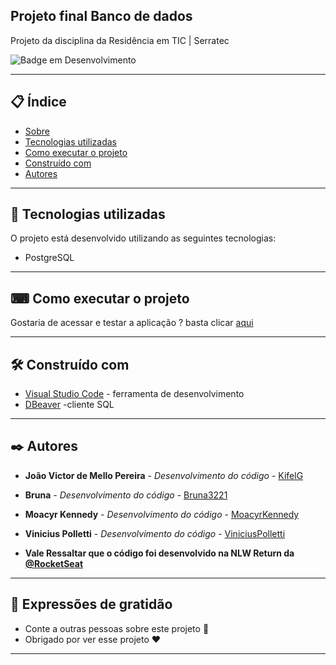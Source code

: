 ## Projeto final Banco de dados

Projeto da disciplina da Residência em TIC | Serratec

![Badge em Desenvolvimento](https://img.shields.io/static/v1?label=STATUS&message=PROJETO%20FINALIZADO&color=GREEN&style=for-the-badge)

--- 

## 📋 Índice

- [Sobre](#projeto-final-doctorcare)
- [Tecnologias utilizadas](#-tecnologias-utilizadas)
- [Como executar o projeto](#-como-executar-o-projeto)
- [Construído com](#%EF%B8%8F-construído-com)
- [Autores](#%EF%B8%8F-autores)

--- 

## 🚀 Tecnologias utilizadas

O projeto está desenvolvido utilizando as seguintes tecnologias:

- PostgreSQL

--- 

## ⌨ Como executar o projeto

Gostaria de acessar e testar a aplicação ? basta clicar [aqui](https://kifel.github.io/DoctorCare/)

--- 

## 🛠️ Construído com

* [Visual Studio Code](https://code.visualstudio.com/) - ferramenta de desenvolvimento
* [DBeaver](https://dbeaver.io/) -cliente SQL

--- 

## ✒️ Autores

* **João Victor de Mello Pereira** - *Desenvolvimento do código* - [KifelG](https://github.com/kifel)
* **Bruna** - *Desenvolvimento do código* - [Bruna3221](https://github.com/Bruna3221)
* **Moacyr Kennedy** - *Desenvolvimento do código* - [MoacyrKennedy](https://github.com/MoacyrKennedy)
* **Vinicius Polletti** - *Desenvolvimento do código* - [ViniciusPolletti](https://github.com/ViniciusPolletti)

* **Vale Ressaltar que o código foi desenvolvido na NLW Return da [@RocketSeat](https://github.com/Rocketseat)**

--- 
 
## 🎁 Expressões de gratidão

* Conte a outras pessoas sobre este projeto 📢
* Obrigado por ver esse projeto ❤️

--- 
